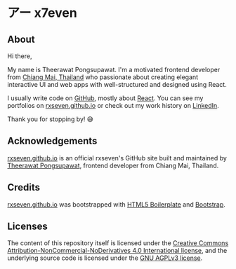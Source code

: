 # アー x7even

## About

Hi there,

My name is Theerawat Pongsupawat. I'm a motivated frontend developer from [Chiang Mai, Thailand](https://en.wikipedia.org/wiki/Chiang_Mai) who passionate about creating elegant interactive UI and web apps with well-structured and designed using React.

I usually write code on [GitHub](https://github.com/rxseven), mostly about [React](https://reactjs.org/). You can see my portfolios on [rxseven.github.io](https://rxseven.github.io/) or check out my work history on [LinkedIn](https://www.linkedin.com/in/pongsupawat).

Thank you for stopping by! 😅

## Acknowledgements

[rxseven.github.io](https://rxseven.github.io) is an official rxseven's GitHub site built and maintained by [Theerawat Pongsupawat](https://www.linkedin.com/in/pongsupawat/), frontend developer from Chiang Mai, Thailand.

## Credits

[rxseven.github.io](https://rxseven.github.io) was bootstrapped with [HTML5 Boilerplate](https://html5boilerplate.com) and [Bootstrap](https://getbootstrap.com).

## Licenses

The content of this repository itself is licensed under the [Creative Commons Attribution-NonCommercial-NoDerivatives 4.0 International license](http://creativecommons.org/licenses/by-nc-nd/4.0/), and the underlying source code is licensed under the [GNU AGPLv3 license](https://www.gnu.org/licenses/agpl-3.0).
